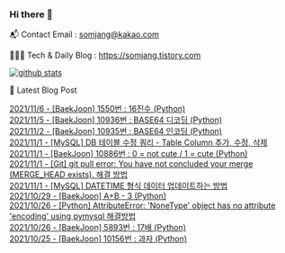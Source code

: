 ### Hi there 👋

📬  Contact Email : somjang@kakao.com

👨🏻‍💻  Tech & Daily Blog : https://somjang.tistory.com

[![github stats](https://github-readme-stats.vercel.app/api?username=SOMJANG&show_icons=true&hide_border=False)](https://somjang.tistory.com)

🤩 Latest Blog Post

[2021/11/6 - [BaekJoon] 1550번 : 16진수 (Python)](https://somjang.tistory.com/entry/BaekJoon-1550%EB%B2%88-16%EC%A7%84%EC%88%98-Python) <br>
[2021/11/5 - [BaekJoon] 10936번 : BASE64 디코딩 (Python)](https://somjang.tistory.com/entry/BaekJoon-10936%EB%B2%88-BASE64-%EB%94%94%EC%BD%94%EB%94%A9-Python) <br>
[2021/11/2 - [BaekJoon] 10935번 : BASE64 인코딩 (Python)](https://somjang.tistory.com/entry/BaekJoon-10935%EB%B2%88-BASE64-%EC%9D%B8%EC%BD%94%EB%94%A9-Python) <br>
[2021/11/1 - [MySQL] DB 테이블 수정 쿼리 - Table Column 추가, 수정, 삭제](https://somjang.tistory.com/entry/MySQL-DB-%ED%85%8C%EC%9D%B4%EB%B8%94-%EC%88%98%EC%A0%95-%EC%BF%BC%EB%A6%AC-Table-Column-%EC%B6%94%EA%B0%80-%EC%88%98%EC%A0%95-%EC%82%AD%EC%A0%9C) <br>
[2021/11/1 - [BaekJoon] 10886번 : 0 = not cute / 1 = cute (Python)](https://somjang.tistory.com/entry/BaekJoon-10886%EB%B2%88-0-not-cute-1-cute-Python) <br>
[2021/11/1 - [Git] git pull error: You have not concluded your merge (MERGE_HEAD exists). 해결 방법](https://somjang.tistory.com/entry/Git-git-pull-error-You-have-not-concluded-your-merge-MERGEHEAD-exists-%ED%95%B4%EA%B2%B0-%EB%B0%A9%EB%B2%95) <br>
[2021/11/1 - [MySQL] DATETIME 형식 데이터 업데이트하는 방법](https://somjang.tistory.com/entry/MySQL-DATETIME-%ED%98%95%EC%8B%9D-%EB%8D%B0%EC%9D%B4%ED%84%B0-%EC%97%85%EB%8D%B0%EC%9D%B4%ED%8A%B8%ED%95%98%EB%8A%94-%EB%B0%A9%EB%B2%95) <br>
[2021/10/29 - [BaekJoon] A+B - 3 (Python)](https://somjang.tistory.com/entry/BaekJoon-AB-3-Python) <br>
[2021/10/26 - [Python] AttributeError: 'NoneType' object has no attribute 'encoding' using pymysql 해결방법](https://somjang.tistory.com/entry/Python-AttributeError-NoneType-object-has-no-attribute-encoding-using-pymysql-%ED%95%B4%EA%B2%B0%EB%B0%A9%EB%B2%95) <br>
[2021/10/26 - [BaekJoon] 5893번 : 17배 (Python)](https://somjang.tistory.com/entry/BaekJoon-5893%EB%B2%88-17%EB%B0%B0-Python) <br>
[2021/10/25 - [BaekJoon] 10156번 : 과자 (Python)](https://somjang.tistory.com/entry/BaekJoon-10156%EB%B2%88-%EA%B3%BC%EC%9E%90-Python) <br>
